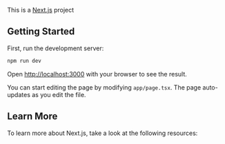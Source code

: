 This is a [Next.js](https://nextjs.org/) project

## Getting Started
First, run the development server:

```bash
npm run dev
```

Open [http://localhost:3000](http://localhost:3000) with your browser to see the result.

You can start editing the page by modifying `app/page.tsx`. The page auto-updates as you edit the file.

## Learn More
To learn more about Next.js, take a look at the following resources:
